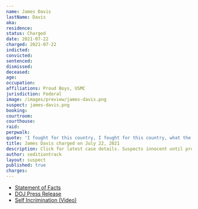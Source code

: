```yaml
---
name: James Davis
lastName: Davis
aka:
residence:
status: Charged
date: 2021-07-22
charged: 2021-07-22
indicted:
convicted:
sentenced:
dismissed:
deceased:
age:
occupation:
affiliations: Proud Boys, USMC
jurisdiction: Federal
image: /images/preview/james-davis.png
suspect: james-davis.png
booking:
courtroom:
courthouse:
raid:
perpwalk:
quote: 'I fought for this country, I fought for this country, what the fuck are you doing, I fought for this country, I fought for this country, I’m a military fucking police, I’m a military police'
title: James Davis charged on July 22, 2021
description: Click for latest case details. Suspects innocent until proven guilty.
author: seditiontrack
layout: suspect
published: true
charges:
---
```


- [Statement of Facts](https://www.justice.gov/usao-dc/case-multi-defendant/file/1418021/download)
- [DOJ Press Release](https://www.justice.gov/usao-dc/pr/virginia-man-arrested-assault-law-enforcement-during-jan-6-capitol-breach-0)
- [Self Incrimination (Video)](https://www.facebook.com/willistonTrendingTopicsNewsRadioLive/videos/838622173374753/)
